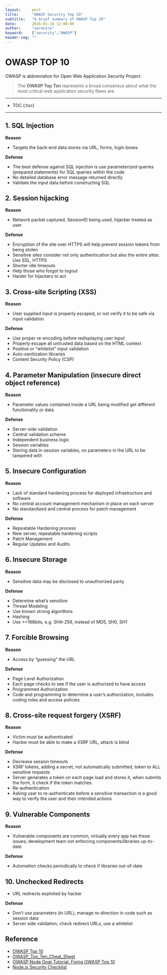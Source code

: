```yaml
---
layout:     post
title:      "OWASP Security Top 10"
subtitle:   "A brief summary of OWASP Top 10"
date:       2016-01-18 12:00:00
author:     "aaronice"
keyword:    ["security","OWASP"]
header-img: ""
---
```


# OWASP TOP 10

OWASP is abbreviation for Open Web Application Security Project.

> The **OWASP Top Ten** represents a broad consensus about what the most critical web application security flaws are.

---

* TOC
{:toc}

---


## 1. SQL Injection

**Reason**

* Targets the back-end data stores via URL, forms, login boxes

**Defense**

* The best defense against SQL injection is use parameterized queries (prepared statements) for SQL queries within the code
* No detailed database error message returned directly
* Validate the input data before constructing SQL



## 2. Session hijacking

**Reason**

* Network packet captured, SessionID being used, hijacker treated as user

**Defense**

* Encryption of the site over HTTPS will help prevent session tokens from being stolen
* Sensitive sites consider not only authentication but also the entire sites: Use SSL, HTTPS
* Shorter idle timeouts
* Help those who forgot to logout
* Harder for hijackers to act



## 3. Cross-site Scripting (XSS)

**Reason**

* User supplied input is properly escaped, or not verify it to be safe via input validation

**Defense**

* Use proper re-encoding before redisplaying user input
* Properly escape all untrusted data based on the HTML context
* Positive or “whitelist” input validation
* Auto-sanitization libraries
* Content Security Policy (CSP)



## 4. Parameter Manipulation (insecure direct object reference)

**Reason**

* Parameter values contained inside a URL being modified get different functionality or data

**Defense**

* Server-side validation
* Central validation scheme
* Independent business logic
* Session variables
* Storing data in session variables, no parameters in the URL to be tampered with



## 5. Insecure Configuration

**Reason**

* Lack of standard hardening process for deployed infrastructure and software
* No central account management mechanism in place on each server
* No standardized and central process for patch management

**Defense**

* Repeatable Hardening process
* New server, repeatable hardening scripts
* Patch Management
* Regular Updates and Audits



## 6. Insecure Storage

**Reason**

* Sensitive data may be disclosed to unauthorized party

**Defense**

* Determine what’s sensitive
* Thread Modeling
* Use known strong algorithms
* Hashing
* Use >=168bits, e.g. SHA-256, instead of MD5, SH0, SH1



## 7. Forcible Browsing

**Reason**

* Access by “guessing” the URL

**Defense**

* Page Level Authorization
* Each page checks to see if the user is authorized to have access
* Programmed Authorization
* Code and programming to determine a user’s authorization, includes coding roles and access policies


## 8. Cross-site request forgery (XSRF)

**Reason**

* Victim must be authenticated
* Hacker must be able to make a XSRF URL, attack is blind

**Defense**

* Decrease session timeouts
* XSRF tokens, adding a secret, not automatically submitted, token to ALL sensitive requests
* Server generates a token on each page load and stores it, when submits the form, it check if the token matches
* Re-authentication
* Asking user to re-authenticate before a sensitive transaction is a good way to verify the user and their intended actions



## 9. Vulnerable Components

**Reason**

* Vulnerable components are common, virtually every app has these issues; development team not enforcing components/libraries up-to-date

**Defense**

* Automation checks periodically to check if libraries out-of-date


## 10. Unchecked Redirects

* URL redirects exploited by hacker

**Defense**

* Don’t use parameters (in URL), manage re-direction in code such as session data
* Server side validation, check redirect URLs, use a whitelist





## Reference

* [OWASP Top 10](https://www.owasp.org/index.php/Category:OWASP_Top_Ten_Project)
* [OWASP_Top_Ten_Cheat_Sheet](https://www.owasp.org/index.php/OWASP_Top_Ten_Cheat_Sheet)
* [OWASP Node Goat Tutorial: Fixing OWASP Top 10](http://nodegoat.herokuapp.com/tutorial)
* [Node.js Security Checklist](https://blog.risingstack.com/node-js-security-checklist/)
